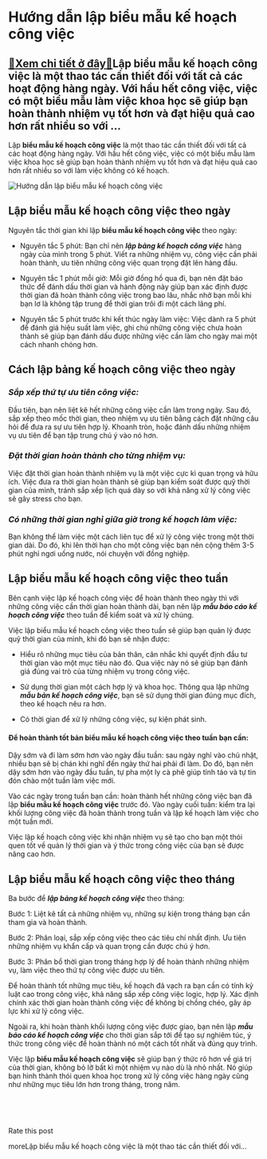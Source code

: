 Hướng dẫn lập biểu mẫu kế hoạch công việc
=========================================

[:gift:Xem chi tiết ở đây:gift:](https://hddtvn.com/huong-dan-lap-bieu-mau-ke-hoach-cong-viec/)Lập biểu mẫu kế hoạch công việc là một thao tác cần thiết đối với tất cả các hoạt động hàng ngày. Với hầu hết công việc, việc có một biểu mẫu làm việc khoa học sẽ giúp bạn hoàn thành nhiệm vụ tốt hơn và đạt hiệu quả cao hơn rất nhiều so với …
--------------------------------------------------------------------------------------------------------------------------------------------------------------------------------------------------------------------------------------------------

Lập **biểu mẫu kế hoạch công việc** là một thao tác cần thiết đối với tất cả các hoạt động hàng ngày. Với hầu hết công việc, việc có một biểu mẫu làm việc khoa học sẽ giúp bạn hoàn thành nhiệm vụ tốt hơn và đạt hiệu quả cao hơn rất nhiều so với làm việc không có kế hoạch.


![Hướng dẫn lập biểu mẫu kế hoạch công việc](https://hddtvn.com/wp-content/uploads/2021/01/top-view-check-list-with-mock-up_23-2148621646.jpg)


Lập biểu mẫu kế hoạch công việc theo ngày
-----------------------------------------


Nguyên tắc thời gian khi lập **biểu mẫu kế hoạch công việc** theo ngày:




* Nguyên tắc 5 phút: Bạn chỉ nên ***lập bảng kế hoạch công việc*** hàng ngày của mình trong 5 phút. Viết ra những nhiệm vụ, công việc cần phải hoàn thành, ưu tiên những công việc quan trọng đặt lên hàng đầu.

* Nguyên tắc 1 phút mỗi giờ: Mỗi giờ đồng hồ qua đi, bạn nên đặt báo thức để đánh dấu thời gian và hành động này giúp bạn xác định được thời gian đã hoàn thành công việc trong bao lâu, nhắc nhở bạn mỗi khi bạn lơ là không tập trung để thời gian trôi đi một cách lãng phí.

* Nguyên tắc 5 phút trước khi kết thúc ngày làm việc: Việc dành ra 5 phút để đánh giá hiệu suất làm việc, ghi chú những công việc chưa hoàn thành sẽ giúp bạn đánh dấu được những việc cần làm cho ngày mai một cách nhanh chóng hơn.



Cách lập bảng kế hoạch công việc theo ngày
------------------------------------------


### ***Sắp xếp thứ tự ưu tiên công việc:***


Đầu tiên, bạn nên liệt kê hết những công việc cần làm trong ngày. Sau đó, sắp xếp theo mốc thời gian, theo nhiệm vụ ưu tiên bằng cách đặt những câu hỏi để đưa ra sự ưu tiên hợp lý. Khoanh tròn, hoặc đánh dấu những nhiệm vụ ưu tiên để bạn tập trung chú ý vào nó hơn.


### ***Đặt thời gian hoàn thành cho từng nhiệm vụ:***


Việc đặt thời gian hoàn thành nhiệm vụ là một việc cực kì quan trọng và hữu ích. Việc đưa ra thời gian hoàn thành sẽ giúp bạn kiểm soát được quỹ thời gian của mình, tránh sắp xếp lịch quá dày so với khả năng xử lý công việc sẽ gây stress cho bạn.


### ***Có những thời gian nghỉ giữa giờ trong kế hoạch làm việc:***


Bạn không thể làm việc một cách liên tục để xử lý công việc trong một thời gian dài. Do đó, khi lên thời hạn cho một công việc bạn nên cộng thêm 3-5 phút nghỉ ngơi uống nước, nói chuyện với đồng nghiệp.


Lập biểu mẫu kế hoạch công việc theo tuần
-----------------------------------------


Bên cạnh việc lập kế hoạch công việc để hoàn thành theo ngày thì với những công việc cần thời gian hoàn thành dài, bạn nên lập ***mẫu báo cáo kế hoạch công việc*** theo tuần để kiểm soát và xử lý chúng.


Việc lập biểu mẫu kế hoạch công việc theo tuần sẽ giúp bạn quản lý được quỹ thời gian của mình, khi đó bạn sẽ nhận được:




* Hiểu rõ những mục tiêu của bản thân, cân nhắc khi quyết định đầu tư thời gian vào một mục tiêu nào đó. Qua việc này nó sẽ giúp bạn đánh giá đúng vai trò của từng nhiệm vụ trong công việc.

* Sử dụng thời gian một cách hợp lý và khoa học. Thông qua lập những ***mẫu bản kế hoạch công việc***, bạn sẽ sử dụng thời gian đúng mục đích, theo kế hoạch nêu ra hơn.

* Có thời gian để xử lý những công việc, sự kiện phát sinh.



#### Để hoàn thành tốt bản biểu mẫu kế hoạch công việc theo tuần bạn cần:


Dậy sớm và đi làm sớm hơn vào ngày đầu tuần: sau ngày nghỉ vào chủ nhật, nhiều bạn sẽ bị chán khi nghĩ đến ngày thứ hai phải đi làm. Do đó, bạn nên dậy sớm hơn vào ngày đầu tuần, tự pha một ly cà phê giúp tỉnh táo và tự tin đón chào một tuần làm việc mới.


Vào các ngày trong tuần bạn cần: hoàn thành hết những công việc bạn đã lập **biểu mẫu kế hoạch công việc** trước đó. Vào ngày cuối tuần: kiểm tra lại khối lượng công việc đã hoàn thành trong tuần và lập kế hoạch làm việc cho một tuần mới.


Việc lập kế hoạch công việc khi nhận nhiệm vụ sẽ tạo cho bạn một thói quen tốt về quản lý thời gian và ý thức trong công việc của bạn sẽ được nâng cao hơn.


Lập biểu mẫu kế hoạch công việc theo tháng
------------------------------------------


Ba bước để ***lập bảng kế hoạch công việc*** theo tháng:


Bước 1: Liệt kê tất cả những nhiệm vụ, những sự kiện trong tháng bạn cần tham gia và hoàn thành.


Bước 2: Phân loại, sắp xếp công việc theo các tiêu chí nhất định. Ưu tiên những nhiệm vụ khẩn cấp và quan trọng cần được chú ý hơn.


Bước 3: Phân bổ thời gian trong tháng hợp lý để hoàn thành những nhiệm vụ, làm việc theo thứ tự công việc được ưu tiên.


Để hoàn thành tốt những mục tiêu, kế hoạch đã vạch ra bạn cần có tính kỷ luật cao trong công việc, khả năng sắp xếp công việc logic, hợp lý. Xác định chính xác thời gian hoàn thành công việc để không bị chồng chéo, gây áp lực khi xử lý công việc.


Ngoài ra, khi hoàn thành khối lượng công việc được giao, bạn nên lập ***mẫu báo cáo kế hoạch công việc*** cho thời gian sắp tới để tạo sự nghiêm túc, ý thức trong công việc để hoàn thành nó một cách tốt nhất và đúng quy trình.


Việc lập **biểu mẫu kế hoạch công việc** sẽ giúp bạn ý thức rõ hơn về giá trị của thời gian, không bỏ lỡ bất kì một nhiệm vụ nào dù là nhỏ nhất. Nó giúp bạn hình thành thói quen khoa học trong xử lý công việc hàng ngày cũng như những mục tiêu lớn hơn trong tháng, trong năm.


 


 








































Rate this post


moreLập biểu mẫu kế hoạch công việc là một thao tác cần thiết đối với…

